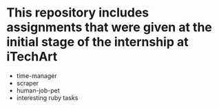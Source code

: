 # This repository includes assignments that were given at the initial stage of the internship at iTechArt
- time-manager
- scraper
- human-job-pet
- interesting ruby tasks
